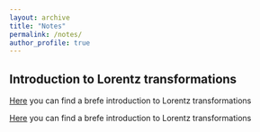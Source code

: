 ```yaml
---
layout: archive
title: "Notes"
permalink: /notes/
author_profile: true
---
```


## Introduction to Lorentz transformations
[Here](../files/Notes_Basics_QFT.pdf) you can find a brefe introduction to Lorentz transformations

[Here](../files/QFT_exercises.pdf) you can find a brefe introduction to Lorentz transformations 
